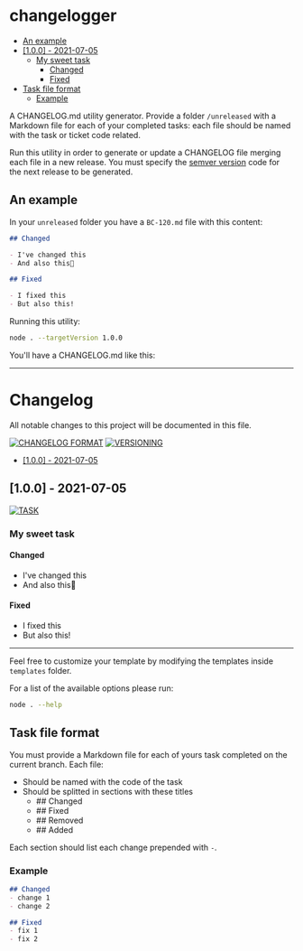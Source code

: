 # changelogger

- [An example](#an-example)
- [[1.0.0] - 2021-07-05](#100---2021-07-05)
  - [My sweet task](#my-sweet-task)
    - [Changed](#changed)
    - [Fixed](#fixed)
- [Task file format](#task-file-format)
  - [Example](#example)

A CHANGELOG.md utility generator. Provide a folder `/unreleased` with a Markdown file for each of your completed tasks: each file should be named with the task or ticket code related.

Run this utility in order to generate or update a CHANGELOG file merging each file in a new release. You must specify the [semver version](https://semver.org/lang/it/) code for the next release to be generated.

## An example

In your `unreleased` folder you have a `BC-120.md` file with this content:

```markdown
## Changed

- I've changed this
- And also this

## Fixed

- I fixed this
- But also this!
```

Running this utility:

```bash
node . --targetVersion 1.0.0
```

You'll have a CHANGELOG.md like this:

---
# Changelog

All notable changes to this project will be documented in this file.

[![CHANGELOG
FORMAT](https://img.shields.io/badge/Format-keepachangelog-orange.svg)](https://keepachangelog.com/en/1.0.0/)
[![VERSIONING](https://img.shields.io/badge/Versioning-semver-red.svg)](https://semver.org/spec/v2.0.0.html)

- [[1.0.0] - 2021-07-05](#100---2021-07-05)

## [1.0.0] - 2021-07-05

[![TASK](https://img.shields.io/badge/TASK-BC%20120-default.svg)](https://ctinnovation.atlassian.net/browse/BC-120)

### My sweet task

#### Changed

- I've changed this
- And also this

#### Fixed

- I fixed this
- But also this!

---

Feel free to customize your template by modifying the templates inside `templates` folder.

For a list of the available options please run:

```bash
node . --help
```

## Task file format

You must provide a Markdown file for each of yours task completed on the current branch. Each file:

- Should be named with the code of the task
- Should be splitted in sections with these titles
  - \## Changed
  - \## Fixed
  - \## Removed
  - \## Added

Each section should list each change prepended with `-`.

### Example

```markdown
## Changed
- change 1
- change 2

## Fixed
- fix 1
- fix 2
```
